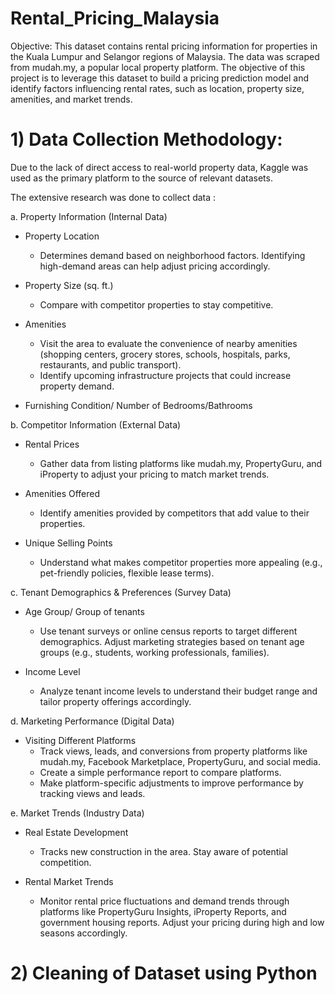 # Rental_Pricing_Malaysia  


Objective:
This dataset contains rental pricing information for properties in the Kuala Lumpur and Selangor regions of Malaysia. The data was scraped from mudah.my, a popular local property platform.
The objective of this project is to leverage this dataset to build a pricing prediction model and identify factors influencing rental rates, such as location, property size, amenities, and market trends.

# 1) Data Collection Methodology:
   
Due to the lack of direct access to real-world property data, Kaggle was used as the primary platform to the source of relevant datasets.

The extensive research was done to collect data :


 a. Property Information (Internal Data)

- Property Location
     - Determines demand based on neighborhood factors. Identifying high-demand areas can help adjust pricing accordingly.
 
- Property Size (sq. ft.)
     - Compare with competitor properties to stay competitive.
 
- Amenities 
     - Visit the area to evaluate the convenience of nearby amenities (shopping centers, grocery stores, schools, hospitals, parks, restaurants, and public transport).
     - Identify upcoming infrastructure projects that could increase property demand.

- Furnishing Condition/ Number of Bedrooms/Bathrooms


 b. Competitor Information (External Data)
       
- Rental Prices
     - Gather data from listing platforms like mudah.my, PropertyGuru, and iProperty to adjust your pricing to match market trends.
     
- Amenities Offered
     - Identify amenities provided by competitors that add value to their properties.
 
- Unique Selling Points 
     - Understand what makes competitor properties more appealing (e.g., pet-friendly policies, flexible lease terms).
       
       
c. Tenant Demographics & Preferences (Survey Data)

- Age Group/ Group of tenants
     - Use tenant surveys or online census reports to target different demographics. Adjust marketing strategies based on tenant age groups (e.g., students, working professionals, families).
       
- Income Level
     - Analyze tenant income levels to understand their budget range and tailor property offerings accordingly.
       

d. Marketing Performance (Digital Data)

- Visiting Different Platforms
     - Track views, leads, and conversions from property platforms like mudah.my, Facebook Marketplace, PropertyGuru, and social media.
     - Create a simple performance report to compare platforms.
     - Make platform-specific adjustments to improve performance by tracking views and leads.
 
 
 e. Market Trends (Industry Data)

- Real Estate Development
     - Tracks new construction in the area. Stay aware of potential competition.

- Rental Market Trends
     - Monitor rental price fluctuations and demand trends through platforms like PropertyGuru Insights, iProperty Reports, and government housing reports. Adjust your pricing during high and low seasons 
       accordingly.

# 2) Cleaning of Dataset using Python




